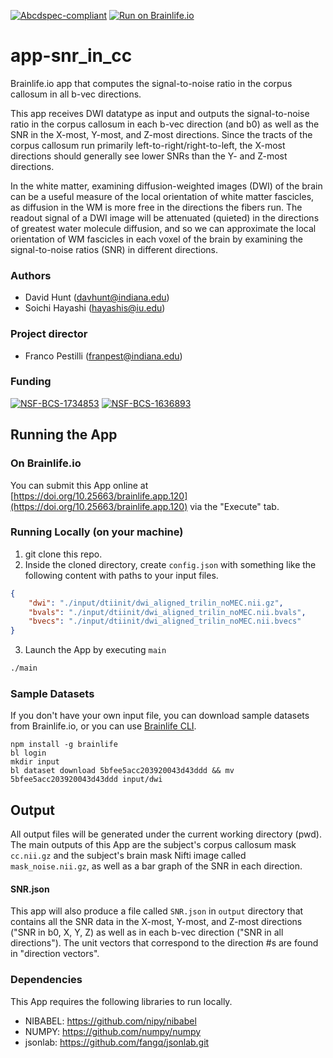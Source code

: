 [![Abcdspec-compliant](https://img.shields.io/badge/ABCD_Spec-v1.1-green.svg)](https://github.com/brain-life/abcd-spec)
[![Run on Brainlife.io](https://img.shields.io/badge/Brainlife-bl.app.1-blue.svg)](https://doi.org/10.25663/bl.app.1)

# app-snr_in_cc
Brainlife.io app that computes the signal-to-noise ratio in the corpus callosum in all b-vec directions.

This app receives DWI datatype as input and outputs the signal-to-noise ratio in the corpus callosum in each b-vec direction (and b0) as well as the SNR in the X-most, Y-most, and Z-most directions.  Since the tracts of the corpus callosum run primarily left-to-right/right-to-left, the X-most directions should generally see lower SNRs than the Y- and Z-most directions.

In the white matter, examining diffusion-weighted images (DWI) of the brain can be a useful measure of the local orientation of white matter fascicles, as diffusion in the WM is more free in the directions the fibers run.  The readout signal of a DWI image will be attenuated (quieted) in the directions of greatest water molecule diffusion, and so we can approximate the local orientation of WM fascicles in each voxel of the brain by examining the signal-to-noise ratios (SNR) in different directions.

### Authors
- David Hunt (davhunt@indiana.edu)
- Soichi Hayashi (hayashis@iu.edu)

### Project director
- Franco Pestilli (franpest@indiana.edu)

### Funding 
[![NSF-BCS-1734853](https://img.shields.io/badge/NSF_BCS-1734853-blue.svg)](https://nsf.gov/awardsearch/showAward?AWD_ID=1734853)
[![NSF-BCS-1636893](https://img.shields.io/badge/NSF_BCS-1636893-blue.svg)](https://nsf.gov/awardsearch/showAward?AWD_ID=1636893)

## Running the App 

### On Brainlife.io

You can submit this App online at [https://doi.org/10.25663/brainlife.app.120](https://doi.org/10.25663/brainlife.app.120) via the "Execute" tab.

### Running Locally (on your machine)

1. git clone this repo.
2. Inside the cloned directory, create `config.json` with something like the following content with paths to your input files.

```json
{
	"dwi": "./input/dtiinit/dwi_aligned_trilin_noMEC.nii.gz",
	"bvals": "./input/dtiinit/dwi_aligned_trilin_noMEC.nii.bvals",
	"bvecs": "./input/dtiinit/dwi_aligned_trilin_noMEC.nii.bvecs"
}
```

3. Launch the App by executing `main`

```bash
./main
```

### Sample Datasets

If you don't have your own input file, you can download sample datasets from Brainlife.io, or you can use [Brainlife CLI](https://github.com/brain-life/cli).

```
npm install -g brainlife
bl login
mkdir input
bl dataset download 5bfee5acc203920043d43ddd && mv 5bfee5acc203920043d43ddd input/dwi
```

## Output

All output files will be generated under the current working directory (pwd). The main outputs of this App are the subject's corpus callosum mask `cc.nii.gz` and the subject's brain mask Nifti image called `mask_noise.nii.gz`, as well as a bar graph of the SNR in each direction.

#### SNR.json

This app will also produce a file called `SNR.json` in `output` directory that contains all the SNR data in the X-most, Y-most, and Z-most directions ("SNR in b0, X, Y, Z) as well as in each b-vec direction ("SNR in all directions"). The unit vectors that correspond to the direction #s are found in "direction vectors".

### Dependencies

This App requires the following libraries to run locally.


  - NIBABEL: https://github.com/nipy/nibabel
  - NUMPY: https://github.com/numpy/numpy
  - jsonlab: https://github.com/fangq/jsonlab.git

